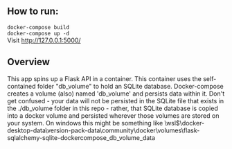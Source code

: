## How to run:
```docker-compose build``` <br/>
```docker-compose up -d``` <br/>
Visit http://127.0.0.1:5000/

## Overview

This app spins up a Flask API in a container. This container uses the self-contained folder "db_volume" to hold an SQLite database.
Docker-compose creates a volume (also) named 'db_volume' and persists data within it. Don't get confused - your data will not be persisted in the SQLite file that exists in the ./db_volume folder in this repo - rather, that SQLite database is copied into a docker volume and persisted wherever those volumes are stored on your system.
On windows this might be something like \\wsl$\docker-desktop-data\version-pack-data\community\docker\volumes\flask-sqlalchemy-sqlite-dockercompose_db_volume\_data
